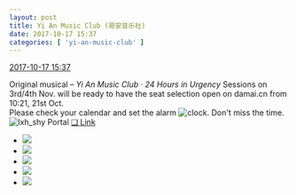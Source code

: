 ```yaml
---
layout: post
title: Yi An Music Club (易安音乐社)
date: 2017-10-17 15:37
categories: [ 'yi-an-music-club' ]
---
```


<div class="weibo-info">
  <a href="http://weibo.com/6094546964/FqNnnca7z">2017-10-17 15:37</a>
</div>

Original musical – *Yi An Music Club · 24 Hours in Urgency* Sessions on 3rd/4th Nov. will be ready to have the seat selection open on damai.cn from 10:21, 21st Oct.  
Please check your calendar and set the alarm ![clock](http://img.t.sinajs.cn/t4/appstyle/expression/ext/normal/d3/clock_org.gif). Don't miss the time. ![lxh_shy](http://img.t.sinajs.cn/t4/appstyle/expression/ext/normal/df/lxhxiudada_org.gif)
Portal [❏ Link](https://m.damai.cn/ticket/131855.html)

<!-- more -->

<ul class="weibo-pic-list-2">
  <li class="weibo-pic">
    <a href="http://wx4.sinaimg.cn/mw690/006Es64Agy1fkla3a8ik2j33vc2kwu11.jpg"><img src="http://wx4.sinaimg.cn/thumb150/006Es64Agy1fkla3a8ik2j33vc2kwu11.jpg" /></a>
  </li>
  <li class="weibo-pic">
    <a href="http://wx4.sinaimg.cn/mw690/006Es64Agy1fkla2udhouj33kp2dtnph.jpg"><img src="http://wx4.sinaimg.cn/thumb150/006Es64Agy1fkla2udhouj33kp2dtnph.jpg" /></a>
  </li>
  <li class="weibo-pic">
    <a href="http://wx4.sinaimg.cn/mw690/006Es64Agy1fkla2cdymuj33vc2kw7wl.jpg"><img src="http://wx4.sinaimg.cn/thumb150/006Es64Agy1fkla2cdymuj33vc2kw7wl.jpg" /></a>
  </li>
  <li class="weibo-pic">
    <a href="http://wx2.sinaimg.cn/mw690/006Es64Agy1fkla4uguzfj33vc2kw1l4.jpg"><img src="http://wx2.sinaimg.cn/thumb150/006Es64Agy1fkla4uguzfj33vc2kw1l4.jpg" /></a>
  </li>
  <li class="weibo-pic">
    <a href="http://wx4.sinaimg.cn/mw690/006Es64Agy1fkla41oofcj33vc2kwu13.jpg"><img src="http://wx4.sinaimg.cn/thumb150/006Es64Agy1fkla41oofcj33vc2kwu13.jpg" /></a>
  </li>
</ul>
